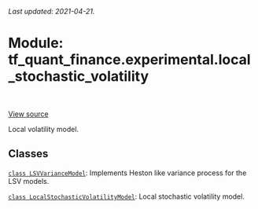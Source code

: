 <!--
This file is generated by a tool. Do not edit directly.
For open-source contributions the docs will be updated automatically.
-->

*Last updated: 2021-04-21.*

<div itemscope itemtype="http://developers.google.com/ReferenceObject">
<meta itemprop="name" content="tf_quant_finance.experimental.local_stochastic_volatility" />
<meta itemprop="path" content="Stable" />
</div>

# Module: tf_quant_finance.experimental.local_stochastic_volatility

<!-- Insert buttons and diff -->

<table class="tfo-notebook-buttons tfo-api" align="left">
</table>

<a target="_blank" href="https://github.com/google/tf-quant-finance/blob/master/tf_quant_finance/experimental/local_stochastic_volatility/__init__.py">View source</a>



Local volatility model.



## Classes

[`class LSVVarianceModel`](../../tf_quant_finance/experimental/local_stochastic_volatility/LSVVarianceModel.md): Implements Heston like variance process for the LSV models.

[`class LocalStochasticVolatilityModel`](../../tf_quant_finance/experimental/local_stochastic_volatility/LocalStochasticVolatilityModel.md): Local stochastic volatility model.

